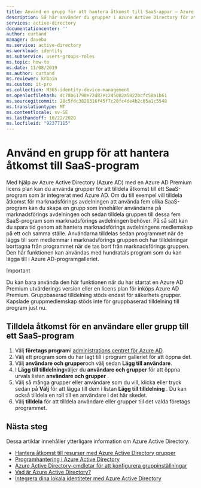 ```yaml
---
title: Använd en grupp för att hantera åtkomst till SaaS-appar – Azure AD | Microsoft Docs
description: Så här använder du grupper i Azure Active Directory för att tilldela åtkomst till SaaS-program som är integrerade med Azure Active Directory.
services: active-directory
documentationcenter: ''
author: curtand
manager: daveba
ms.service: active-directory
ms.workload: identity
ms.subservice: users-groups-roles
ms.topic: how-to
ms.date: 11/08/2019
ms.author: curtand
ms.reviewer: krbain
ms.custom: it-pro
ms.collection: M365-identity-device-management
ms.openlocfilehash: 4c78b61798e72d87ec245082a5822bcfc58a1b61
ms.sourcegitcommit: 28c5fdc3828316f45f7c20fc4de4b2c05a1c5548
ms.translationtype: MT
ms.contentlocale: sv-SE
ms.lasthandoff: 10/22/2020
ms.locfileid: "92377115"
---
```

# <a name="using-a-group-to-manage-access-to-saas-applications"></a>Använd en grupp för att hantera åtkomst till SaaS-program

Med hjälp av Azure Active Directory (Azure AD) med en Azure AD Premium licens plan kan du använda grupper för att tilldela åtkomst till ett SaaS-program som är integrerat med Azure AD. Om du till exempel vill tilldela åtkomst för marknadsförings avdelningen att använda fem olika SaaS-program kan du skapa en grupp som innehåller användarna på marknadsförings avdelningen och sedan tilldela gruppen till dessa fem SaaS-program som marknadsförings avdelningen behöver. På så sätt kan du spara tid genom att hantera marknadsförings avdelningens medlemskap på ett och samma ställe. Användarna tilldelas sedan programmet när de läggs till som medlemmar i marknadsförings gruppen och har tilldelningar borttagna från programmet när de tas bort från marknadsförings gruppen. Den här funktionen kan användas med hundratals program som du kan lägga till i Azure AD-programgalleriet.

> [!IMPORTANT]
> Du kan bara använda den här funktionen när du har startat en Azure AD Premium utvärderings version eller en licens plan för inköps Azure AD Premium.
> Gruppbaserad tilldelning stöds endast för säkerhets grupper.
> Kapslade gruppmedlemskap stöds inte för gruppbaserad tilldelning till program just nu.

## <a name="to-assign-access-for-a-user-or-group-to-a-saas-application"></a>Tilldela åtkomst för en användare eller grupp till ett SaaS-program

1. Välj **företags program**i [administrations centret för Azure AD](https://aad.portal.azure.com).
2. Välj ett program som du har lagt till i program galleriet för att öppna det.
3. Välj **användare och grupper**och välj sedan **Lägg till användare**.
4. I **Lägg till tilldelning**väljer du **användare och grupper** för att öppna urvals listan **användare och grupper** .
6. Välj så många grupper eller användare som du vill, klicka eller tryck sedan på **Välj** för att lägga till dem i listan **Lägg till tilldelning** . Du kan också tilldela en roll till en användare i det här skedet.
7. Välj **tilldela** för att tilldela användare eller grupper till det valda företags programmet.

## <a name="next-steps"></a>Nästa steg
Dessa artiklar innehåller ytterligare information om Azure Active Directory.

* [Hantera åtkomst till resurser med Azure Active Directory grupper](../fundamentals/active-directory-manage-groups.md)
* [Programhantering i Azure Active Directory](../manage-apps/what-is-application-management.md)
* [Azure Active Directory-cmdletar för att konfigurera gruppinställningar](../enterprise-users/groups-settings-cmdlets.md)
* [Vad är Azure Active Directory?](../fundamentals/active-directory-whatis.md)
* [Integrera dina lokala identiteter med Azure Active Directory](../hybrid/whatis-hybrid-identity.md)
